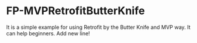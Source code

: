 # FP-MVPRetrofitButterKnife
It is a simple example for using Retrofit by the Butter Knife and MVP way.
It can help beginners.
Add new line!